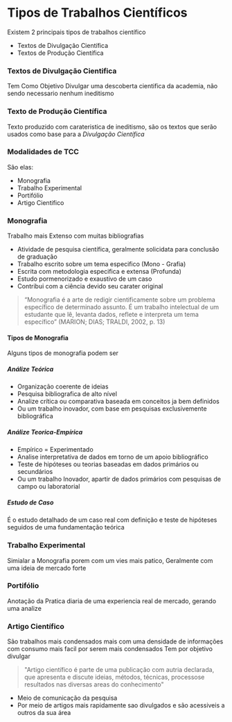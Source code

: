 # Tipos de Trabalhos Científicos
Existem 2 principais tipos de trabalhos científico 
- Textos de Divulgação Científica
- Textos de Produção Científica


### Textos de Divulgação Cientifica 

Tem Como Objetivo Divulgar uma descoberta cientifica da academia, não sendo
necessario nenhum ineditismo 

### Texto de Produção Científica

Texto produzido com carateristica de ineditismo, são os textos que serão
usados como base para a *Divulgação Científica*

### Modalidades de TCC 

São elas: 

- Monografia
- Trabalho Experimental
- Portifólio
- Artigo Cientifico 

### Monografia

Trabalho mais Extenso com muitas bibliografias

- Atividade de pesquisa científica, geralmente solicidata para conclusão de
graduação
- Trabalho escrito sobre um tema especifico (Mono - Grafia)
- Escrita com metodologia especifica e extensa (Profunda)
- Estudo pormenorizado e exaustivo de um caso
- Contribui com a ciência devido seu carater original

>“Monografia é a arte de redigir cientificamente sobre um problema específico de determinado assunto. É um trabalho intelectual de um estudante que lê, levanta dados, reflete e interpreta um tema específico” (MARION; DIAS; TRALDI, 2002, p. 13)
#### Tipos de Monografia
Alguns tipos de monografia podem ser 

##### Análize Teórica
- Organização coerente de ideias
- Pesquisa bibliografica de alto nível
- Analize crítica ou comparativa baseada em conceitos ja bem definidos
- Ou um trabalho inovador, com base em pesquisas exclusivemente bibliográfica

##### Análize Teorica-Empírica
- Empírico = Experimentado
- Analise interpretativa de dados em torno de um apoio bibliográfico
- Teste de hipóteses ou teorias baseadas em dados primários ou secundários
- Ou um trabalho Inovador, apartir de dados primários com pesquisas de campo 
ou laboratorial

##### Estudo de Caso
É o estudo detalhado de um caso real com definição e teste de hipóteses seguidos
de uma fundamentação teórica

### Trabalho Experimental

Simialar a Monografia porem com um vies mais patico, Geralmente com uma ideia
de mercado forte

### Portifólio

Anotação da Pratica diaria de uma experiencia real de mercado, gerando uma 
analize

### Artigo Científico

São trabalhos mais condensados mais com uma densidade de informações com 
consumo mais facil por serem mais condensados
Tem por objetivo divulgar 

> "Artigo científico é parte de uma publicação com autria declarada, que apresenta e discute ideias, métodos, técnicas, processose resultados nas diversas areas do conhecimento"
- Meio de comunicação da pesquisa
- Por meio de artigos mais rapidamente sao divulgados e são acessiveis a outros da sua área


